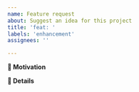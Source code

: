 ```yaml
---
name: Feature request
about: Suggest an idea for this project
title: 'feat: '
labels: 'enhancement'
assignees: ''

---
```


**🧐 Motivation**
<!-- Is your feature request related to a specific problem? Is it just a crazy idea? Tell us about it! -->

**📝 Details**
<!-- Please describe your feature request in detail. -->
